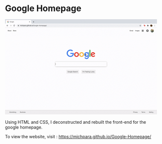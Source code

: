 # **Google Homepage**

![](gifs/google-homepage.gif)

Using HTML and CSS, I deconstructed and rebuilt the front-end for the google homepage.

To view the website, visit : https://michpara.github.io/Google-Homepage/
